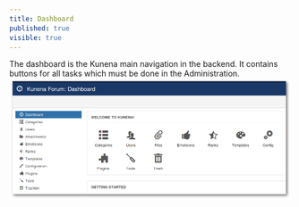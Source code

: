 ```yaml
---
title: Dashboard
published: true
visible: true
---
```


The dashboard is the Kunena main navigation in the backend. It contains buttons for all tasks which must be done in the Administration.
![](dashboard_33.png)